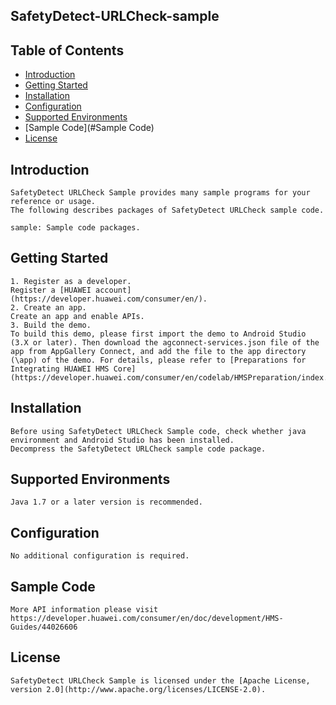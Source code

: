 ## SafetyDetect-URLCheck-sample


## Table of Contents

 * [Introduction](#introduction)
 * [Getting Started](#Getting-Started) 
 * [Installation](#installation)
 * [Configuration ](#configuration )
 * [Supported Environments](#supported-environments)
 * [Sample Code](#Sample Code)
 * [License](#license)


## Introduction
    SafetyDetect URLCheck Sample provides many sample programs for your reference or usage.
    The following describes packages of SafetyDetect URLCheck sample code.
    
    sample: Sample code packages.

## Getting Started

    1. Register as a developer.
    Register a [HUAWEI account](https://developer.huawei.com/consumer/en/).
    2. Create an app.
    Create an app and enable APIs.
    3. Build the demo.
    To build this demo, please first import the demo to Android Studio (3.X or later). Then download the agconnect-services.json file of the app from AppGallery Connect, and add the file to the app directory (\app) of the demo. For details, please refer to [Preparations for Integrating HUAWEI HMS Core](https://developer.huawei.com/consumer/en/codelab/HMSPreparation/index.html)	

## Installation
    Before using SafetyDetect URLCheck Sample code, check whether java environment and Android Studio has been installed.
    Decompress the SafetyDetect URLCheck sample code package.

## Supported Environments
	Java 1.7 or a later version is recommended.

## Configuration
    No additional configuration is required.

## Sample Code
    More API information please visit 
    https://developer.huawei.com/consumer/en/doc/development/HMS-Guides/44026606

##  License
    SafetyDetect URLCheck Sample is licensed under the [Apache License, version 2.0](http://www.apache.org/licenses/LICENSE-2.0).

